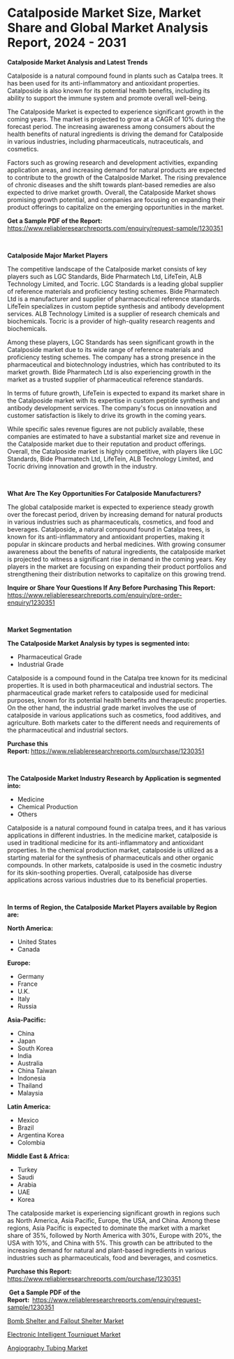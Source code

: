 <p><h1>Catalposide Market Size, Market Share and Global Market Analysis Report, 2024 - 2031</h1></p><p><strong>Catalposide Market Analysis and Latest Trends</strong></p>
<p><p>Catalposide is a natural compound found in plants such as Catalpa trees. It has been used for its anti-inflammatory and antioxidant properties. Catalposide is also known for its potential health benefits, including its ability to support the immune system and promote overall well-being.</p><p>The Catalposide Market is expected to experience significant growth in the coming years. The market is projected to grow at a CAGR of 10% during the forecast period. The increasing awareness among consumers about the health benefits of natural ingredients is driving the demand for Catalposide in various industries, including pharmaceuticals, nutraceuticals, and cosmetics.</p><p>Factors such as growing research and development activities, expanding application areas, and increasing demand for natural products are expected to contribute to the growth of the Catalposide Market. The rising prevalence of chronic diseases and the shift towards plant-based remedies are also expected to drive market growth. Overall, the Catalposide Market shows promising growth potential, and companies are focusing on expanding their product offerings to capitalize on the emerging opportunities in the market.</p></p>
<p><strong>Get a Sample PDF of the Report:&nbsp;</strong> <a href="https://www.reliableresearchreports.com/enquiry/request-sample/1230351">https://www.reliableresearchreports.com/enquiry/request-sample/1230351</a></p>
<p>&nbsp;</p>
<p><strong>Catalposide Major Market Players</strong></p>
<p><p>The competitive landscape of the Catalposide market consists of key players such as LGC Standards, Bide Pharmatech Ltd, LifeTein, ALB Technology Limited, and Tocric. LGC Standards is a leading global supplier of reference materials and proficiency testing schemes. Bide Pharmatech Ltd is a manufacturer and supplier of pharmaceutical reference standards. LifeTein specializes in custom peptide synthesis and antibody development services. ALB Technology Limited is a supplier of research chemicals and biochemicals. Tocric is a provider of high-quality research reagents and biochemicals.</p><p>Among these players, LGC Standards has seen significant growth in the Catalposide market due to its wide range of reference materials and proficiency testing schemes. The company has a strong presence in the pharmaceutical and biotechnology industries, which has contributed to its market growth. Bide Pharmatech Ltd is also experiencing growth in the market as a trusted supplier of pharmaceutical reference standards.</p><p>In terms of future growth, LifeTein is expected to expand its market share in the Catalposide market with its expertise in custom peptide synthesis and antibody development services. The company's focus on innovation and customer satisfaction is likely to drive its growth in the coming years.</p><p>While specific sales revenue figures are not publicly available, these companies are estimated to have a substantial market size and revenue in the Catalposide market due to their reputation and product offerings. Overall, the Catalposide market is highly competitive, with players like LGC Standards, Bide Pharmatech Ltd, LifeTein, ALB Technology Limited, and Tocric driving innovation and growth in the industry.</p></p>
<p>&nbsp;</p>
<p><strong>What Are The Key Opportunities For Catalposide Manufacturers?</strong></p>
<p><p>The global catalposide market is expected to experience steady growth over the forecast period, driven by increasing demand for natural products in various industries such as pharmaceuticals, cosmetics, and food and beverages. Catalposide, a natural compound found in Catalpa trees, is known for its anti-inflammatory and antioxidant properties, making it popular in skincare products and herbal medicines. With growing consumer awareness about the benefits of natural ingredients, the catalposide market is projected to witness a significant rise in demand in the coming years. Key players in the market are focusing on expanding their product portfolios and strengthening their distribution networks to capitalize on this growing trend.</p></p>
<p><strong>Inquire or Share Your Questions If Any Before Purchasing This Report:</strong> <a href="https://www.reliableresearchreports.com/enquiry/pre-order-enquiry/1230351">https://www.reliableresearchreports.com/enquiry/pre-order-enquiry/1230351</a></p>
<p>&nbsp;</p>
<p><strong>Market Segmentation</strong></p>
<p><strong>The Catalposide Market Analysis by types is segmented into:</strong></p>
<p><ul><li>Pharmaceutical Grade</li><li>Industrial Grade</li></ul></p>
<p><p>Catalposide is a compound found in the Catalpa tree known for its medicinal properties. It is used in both pharmaceutical and industrial sectors. The pharmaceutical grade market refers to catalposide used for medicinal purposes, known for its potential health benefits and therapeutic properties. On the other hand, the industrial grade market involves the use of catalposide in various applications such as cosmetics, food additives, and agriculture. Both markets cater to the different needs and requirements of the pharmaceutical and industrial sectors.</p></p>
<p><strong>Purchase this Report:&nbsp;</strong><a href="https://www.reliableresearchreports.com/purchase/1230351">https://www.reliableresearchreports.com/purchase/1230351</a></p>
<p>&nbsp;</p>
<p><strong>The Catalposide Market Industry Research by Application is segmented into:</strong></p>
<p><ul><li>Medicine</li><li>Chemical Production</li><li>Others</li></ul></p>
<p><p>Catalposide is a natural compound found in catalpa trees, and it has various applications in different industries. In the medicine market, catalposide is used in traditional medicine for its anti-inflammatory and antioxidant properties. In the chemical production market, catalposide is utilized as a starting material for the synthesis of pharmaceuticals and other organic compounds. In other markets, catalposide is used in the cosmetic industry for its skin-soothing properties. Overall, catalposide has diverse applications across various industries due to its beneficial properties.</p></p>
<p>&nbsp;</p>
<p><strong>In terms of Region, the Catalposide Market Players available by Region are:</strong></p>
<p>
    <p> <strong> North America: </strong>
        <ul>
            <li>United States</li>
            <li>Canada</li>
        </ul>
        </p> 
    <p> <strong> Europe: </strong>
        <ul>
            <li>Germany</li>
            <li>France</li>
            <li>U.K.</li>
            <li>Italy</li>
            <li>Russia</li>
        </ul>
        </p> 
    <p> <strong> Asia-Pacific: </strong>
        <ul>
            <li>China</li>
            <li>Japan</li>
            <li>South Korea</li>
            <li>India</li>
            <li>Australia</li>
            <li>China Taiwan</li>
            <li>Indonesia</li>
            <li>Thailand</li>
            <li>Malaysia</li>
        </ul>
        </p> 
    <p> <strong> Latin America: </strong>
        <ul>
            <li>Mexico</li>
            <li>Brazil</li>
            <li>Argentina Korea</li>
            <li>Colombia</li>
        </ul>
        </p> 
    <p> <strong> Middle East & Africa: </strong>
        <ul>
            <li>Turkey</li>
            <li>Saudi</li>
            <li>Arabia</li>
            <li>UAE</li>
            <li>Korea</li>
        </ul>
    </p>
    </p>
<p><p>The catalposide market is experiencing significant growth in regions such as North America, Asia Pacific, Europe, the USA, and China. Among these regions, Asia Pacific is expected to dominate the market with a market share of 35%, followed by North America with 30%, Europe with 20%, the USA with 10%, and China with 5%. This growth can be attributed to the increasing demand for natural and plant-based ingredients in various industries such as pharmaceuticals, food and beverages, and cosmetics.</p></p>
<p><strong>Purchase this Report: </strong><a href="https://www.reliableresearchreports.com/purchase/1230351">https://www.reliableresearchreports.com/purchase/1230351</a></p>
<p>&nbsp;<strong>Get a Sample PDF of the Report:&nbsp;&nbsp;</strong><a href="https://www.reliableresearchreports.com/enquiry/request-sample/1230351">https://www.reliableresearchreports.com/enquiry/request-sample/1230351</a></p>
<p><strong></strong></p>
<p><p><a href="https://view.publitas.com/reportprime-1/bomb-shelter-and-fallout-shelter-market-provides-detailed-segmentation-of-this-market-based-on-type-application-and-region-and-forecast-for-the-period-from-2023-2030/">Bomb Shelter and Fallout Shelter Market</a></p><p><a href="https://view.publitas.com/reportprime-1/electronic-intelligent-tourniquet-market-size-growing-and-forecasted-for-period-from-2023-2030-and-provides-complete-market-analysis-of-this-market/">Electronic Intelligent Tourniquet Market</a></p><p><a href="https://view.publitas.com/reportprime-1/angiography-tubing-market-centers-on-aspects-such-as-market-growth-market-share-market-opportunity-and-projected-forecasts-spanning-from-2023-to-2030/">Angiography Tubing Market</a></p></p>